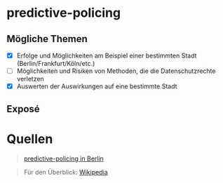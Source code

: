 # predictive-policing

## Mögliche Themen

- [x] Erfolge und Möglichkeiten am Beispiel einer bestimmten Stadt (Berlin/Frankfurt/Köln/etc.)
- [ ] Möglichkeiten und Risiken von Methoden, die die Datenschutzrechte verletzen
- [x] Auswerten der Auswirkungen auf eine bestimmte Stadt

## Exposé

# Quellen

>[predictive-policing in Berlin](https://kops.uni-konstanz.de/handle/123456789/43114)
>

>Für den Überblick:
>[Wikipedia](https://de.wikipedia.org/wiki/Predictive_Policing)




